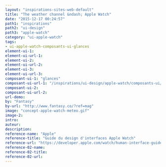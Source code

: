 ```yaml
---
layout: "inspirations-sites-web-default"
title: "The weather channel &ndash; Apple Watch"
date: "2015-12-17 00:24:57"
path1: "inspirations"
path2: "ui-design"
path3: "apple-watch"
category: "ui-apple-watch"
tags:
- ui-apple-watch-composants-ui-glances
element-ui-1:
element-ui-url-1:
element-ui-2:
element-ui-url-2:
element-ui-3:
element-ui-url-3:
composant-ui-1: "glances"
composant-ui-url-1: "/inspirations/ui-design/apple-watch/composants-ui/glances/"
composant-ui-2:
composant-ui-url-2:
url-demo:
by: "Fantasy"
by-url: "http://www.fantasy.co/?ref=mag"
image: "concept-apple-watch-meteo.gif"
image-2:
intro:
auteur:
description:
reference-name: "Apple"
reference-title: "Guide du design d'interfaces Apple Watch"
reference-url: "https://developer.apple.com/watch/human-interface-guidelines/"
reference-02-name:
reference-02-title:
reference-02-url:
---
```

